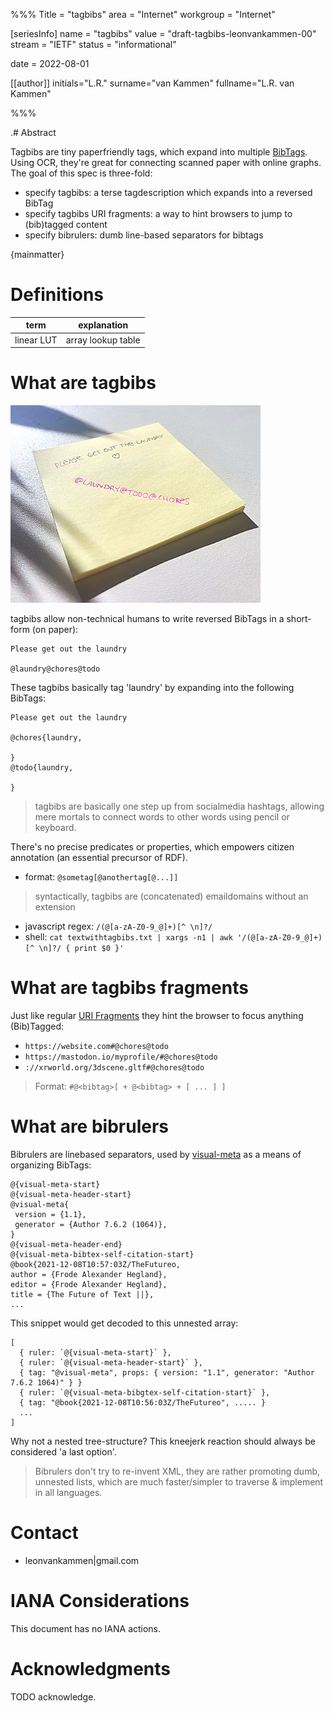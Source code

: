 %%%
Title = "tagbibs"
area = "Internet"
workgroup = "Internet"

[seriesInfo]
name = "tagbibs"
value = "draft-tagbibs-leonvankammen-00"
stream = "IETF"
status = "informational"

date = 2022-08-01 

[[author]]
initials="L.R."
surname="van Kammen"
fullname="L.R. van Kammen"

%%%

<!-- for annotated version see: https://raw.githubusercontent.com/ietf-tools/rfcxml-templates-and-schemas/main/draft-rfcxml-general-template-annotated-00.xml -->

.# Abstract

Tagbibs are tiny paperfriendly tags, which expand into multiple [BibTags](https://en.wikipedia.org/wiki/BibTeX).<br>
Using OCR, they're great for connecting scanned paper with online graphs.<br>
The goal of this spec is three-fold:

* specify tagbibs: a terse tagdescription which expands into a reversed BibTag 
* specify tagbibs URI fragments: a way to hint browsers to jump to (bib)tagged content
* specify bibrulers: dumb line-based separators for bibtags

{mainmatter}

# Definitions

| term              | explanation              |
|-------------------|--------------------------|
| linear LUT        | array lookup table       |

# What are tagbibs

<img src="postit.jpg" style="max-width:400px"/>

tagbibs allow non-technical humans to write reversed BibTags in a short-form (on paper):

```
Please get out the laundry 

@laundry@chores@todo
```

These tagbibs basically tag 'laundry' by expanding into the following BibTags:

```
Please get out the laundry 

@chores{laundry,
  
}
@todo{laundry,

}
```

> tagbibs are basically one step up from socialmedia hashtags, allowing mere mortals to connect words to other words using pencil or keyboard. 

There's no precise predicates or properties, which empowers citizen annotation (an essential precursor of RDF).

* format: `@sometag[@anothertag[@...]]` 

> syntactically, tagbibs are (concatenated) emaildomains without an extension 

* javascript regex: `/(@[a-zA-Z0-9_@]+)[^ \n]?/`
* shell: `cat textwithtagbibs.txt | xargs -n1 | awk '/(@[a-zA-Z0-9_@]+)[^ \n]?/ { print $0 }'`

# What are tagbibs fragments

Just like regular [URI Fragments](https://en.wikipedia.org/wiki/URI_fragment) they hint the browser to focus anything (Bib)Tagged:

* `https://website.com#@chores@todo`
* `https://mastodon.io/myprofile/#@chores@todo`
* `://xrworld.org/3dscene.gltf#@chores@todo`

> Format: `#@<bibtag>[ + @<bibtag> + [ ... ] ]`

# What are bibrulers

Bibrulers are linebased separators, used by [visual-meta](https://visual-meta.info) as a means of organizing BibTags:

```
@{visual-meta-start}
@{visual-meta-header-start}
@visual-meta{
 version = {1.1},
 generator = {Author 7.6.2 (1064)},
}
@{visual-meta-header-end}
@{visual-meta-bibtex-self-citation-start}
@book{2021-12-08T10:57:03Z/TheFutureo,
author = {Frode Alexander Hegland},
editor = {Frode Alexander Hegland},
title = {The Future of Text ||},
...
```

This snippet would get decoded to this unnested array:

```
[
  { ruler: `@{visual-meta-start}` },
  { ruler: `@{visual-meta-header-start}` },
  { tag: "@visual-meta", props: { version: "1.1", generator: "Author 7.6.2 1064)" } }
  { ruler: `@{visual-meta-bibgtex-self-citation-start}` },
  { tag: "@book{2021-12-08T10:56:03Z/TheFutureo", ..... }
  ...
]
```

Why not a nested tree-structure? This kneejerk reaction should always be considered 'a last option'.

> Bibrulers don't try to re-invent XML, they are rather promoting dumb, unnested lists, which are much faster/simpler to traverse & implement in all languages.

# Contact

* leonvankammen|gmail.com

# IANA Considerations

This document has no IANA actions.

# Acknowledgments

TODO acknowledge.
